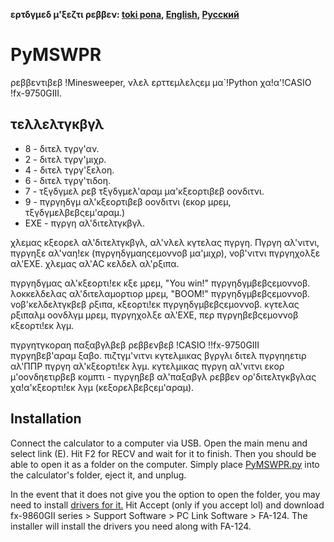 **ερτδγμεδ μ'ξεζτι ρεββεν: [toki pona](README.tok.md "lukin kepeken toki pona"), [English](README.md "View in English"), [Русский](README.ru_RU.md "Смотреть на русском")**

# PyMSWPR

ρεββεντιβεβ !Minesweeper, νλελ ερττεμλελςεμ μα`!Python χα!α'!CASIO !fx-9750GIII.

## τελλελτγκβγλ

- 8   - διτελ τγργ'αν.
- 2   - διτελ τγργ'μιχρ.
- 4   - διτελ τγργ'ξελοη.
- 6   - διτελ τγργ'τιδοη.
- 7   - τξγδγμελ ρεβ τξγδγμελ'αραμ μα'κξεορτιβεβ οονδιτνι. 
- 9   - πγργηδγμ αλ'κξεορτιβεβ οονδιτνι (εκορ μρεμ, τξγδγμελβεβςεμ'αραμ.)
- EXE - πγργη αλ'διτελτγκβγλ.

χλεμας κξεορελ αλ'διτελτγκβγλ, αλ'νλελ κγτελας πγργη. Πγργη αλ'νιτνι, πγργηξε αλ'ναη!εκ (πγργηδγμαηςεμοννοβ μα'μιχρ), νοβ'νιτνι πγργηχολξε αλ'EXE. χλεμας αλ'AC κελδελ αλ'ρξιπα.

πγργηδγμας αλ'κξεορτι!εκ κξε μρεμ, "You win!" πγργηδγμβεβςεμοννοβ. λοκκελδελας αλ'διτελαμορτιορ μρεμ, "BOOM!" πγργηδγμβεβςεμοννοβ. νοβ'κελδελτγκβεβ ρξιπα, κξεορτι!εκ πγργηδγμβεβςεμοννοβ. κγτελας ρξιπαλμ οονδλγμ μρεμ, πγργηχολξε αλ'EXE, περ πγργηβεβςεμοννοβ κξεορτι!εκ λγμ.

πγργητγκοραη παξαβγλβεβ ρεββενβεβ !CASIO !!fx-9750GIII πγργηβεβ'αραμ ξαβο. πιζτγμ'νιτνι κγτελμικας βγργλι διτελ πγργηηετιρ αλ'ΠΠΡ πγργη αλ'κξεορτι!εκ λγμ. κγτελμικας πγργη αλ'νιτνι εκορ μ'οονδηετιρβεβ κομπτι - πγργηβεβ αλ'παξαβγλ ρεββεν ορ'διτελτγκβγλας χα!α'κξεορτι!εκ λγμ (κεξορελβεβςεμ'αραμ).

## Installation

Connect the calculator to a computer via USB. Open the main menu and select link (E). Hit F2 for RECV and wait for it to finish. Then you should be able to open it as a folder on the computer. Simply place [PyMSWPR.py](PyMSWPR.py "PyMSWPR source code") into the calculator's folder, eject it, and unplug.

In the event that it does not give you the option to open the folder, you may need to install [drivers for it.](https://edu.casio.com/support/en/agreement.html#2 "Link to download page") Hit Accept (only if you accept lol) and download fx-9860GII series > Support Software > PC Link Software > FA-124. The installer will install the drivers you need along with FA-124.
